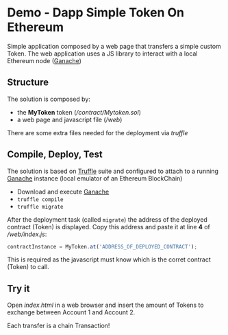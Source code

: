 # Demo - Dapp Simple Token On Ethereum

Simple application composed by a web page that transfers a simple custom Token.
The web application uses a JS library to interact with a local Ethereum node ([Ganache](http://truffleframework.com/ganache/))
 
## Structure

The solution is composed by:

- the **MyToken** token (*/contract/Mytoken.sol*)
- a web page and javascript file (*/web*)

There are some extra files needed for the deployment via *truffle*

## Compile, Deploy, Test

The solution is based on [Truffle](http://truffleframework.com/) suite and configured to attach to a running [Ganache](http://truffleframework.com/ganache/) instance (local emulator of an Ethereum BlockChain)

- Download and execute [Ganache](http://truffleframework.com/ganache/)
- `truffle compile`
- `truffle migrate`

After the deployment task (called `migrate`) the address of the deployed contract (Token) is displayed. Copy this address and paste it at line **4** of */web/index.js*:

~~~javascript
contractInstance = MyToken.at('ADDRESS_OF_DEPLOYED_CONTRACT');
~~~

This is required as the javascript must know which is the corret contract (Token) to call.

## Try it

Open *index.html* in a web browser and insert the amount of Tokens to exchange between Account 1 and Account 2. 

Each transfer is a chain Transaction!
